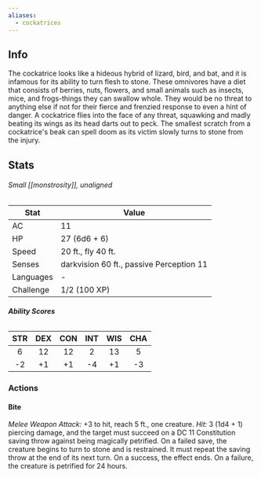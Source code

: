 ```yaml
---
aliases:
  - cockatrices
---
```

## Info
The cockatrice looks like a hideous hybrid of lizard, bird, and bat, and it is infamous for its ability to turn flesh to stone. These omnivores have a diet that consists of berries, nuts, flowers, and small animals such as insects, mice, and frogs-things they can swallow whole. They would be no threat to anything else if not for their fierce and frenzied response to even a hint of danger. A cockatrice flies into the face of any threat, squawking and madly beating its wings as its head darts out to peck. The smallest scratch from a cockatrice's beak can spell doom as its victim slowly turns to stone from the injury.
## Stats
###### *Small [[monstrosity]], unaligned*
| Stat           | Value                                    |
| -------------- | ---------------------------------------- |
| AC             | 11                                       |
| HP             | 27 (6d6 + 6)                             |
| Speed          | 20 ft., fly 40 ft.                       |
| Senses         | darkvision 60 ft., passive Perception 11 |
| Languages      | -                                        |
| Challenge      | 1/2 (100 XP)                             |
###### **Ability Scores**
| STR | DEX | CON | INT | WIS | CHA |
| :-: | :-: | :-: | :-: | :-: | :-: |
|  6  | 12  | 12  |  2  | 13  |  5  |
| -2  | +1  | +1  | -4  | +1  | -3  |
### Actions
#### Bite
_Melee Weapon Attack:_ +3 to hit, reach 5 ft., one creature. _Hit:_ 3 (1d4 + 1) piercing damage, and the target must succeed on a DC 11 Constitution saving throw against being magically petrified. On a failed save, the creature begins to turn to stone and is restrained. It must repeat the saving throw at the end of its next turn. On a success, the effect ends. On a failure, the creature is petrified for 24 hours.
